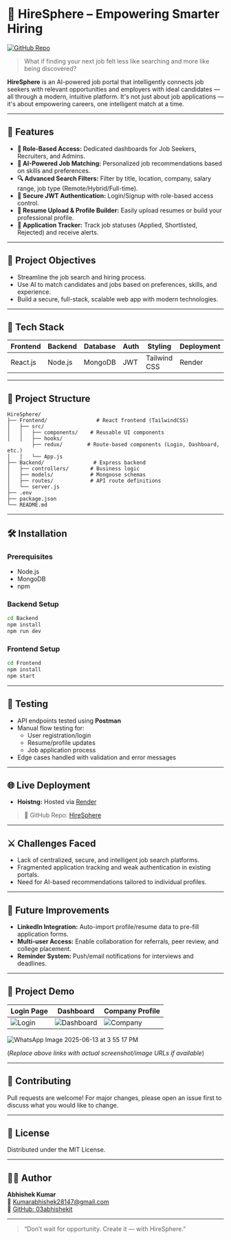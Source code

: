 
# 💼 HireSphere – Empowering Smarter Hiring

[![GitHub Repo](https://img.shields.io/badge/View%20Project-03abhishekit%2FHireSphere-blue?style=for-the-badge&logo=github)](https://github.com/03abhishekit/HireSphere)

> What if finding your next job felt less like searching and more like being discovered?

**HireSphere** is an AI-powered job portal that intelligently connects job seekers with relevant opportunities and employers with ideal candidates — all through a modern, intuitive platform. It's not just about job applications — it's about empowering careers, one intelligent match at a time.

---

## 🚀 Features

- **👤 Role-Based Access:** Dedicated dashboards for Job Seekers, Recruiters, and Admins.
- **🤖 AI-Powered Job Matching:** Personalized job recommendations based on skills and preferences.
- **🔍 Advanced Search Filters:** Filter by title, location, company, salary range, job type (Remote/Hybrid/Full-time).
- **🔐 Secure JWT Authentication:** Login/Signup with role-based access control.
- **📄 Resume Upload & Profile Builder:** Easily upload resumes or build your professional profile.
- **📌 Application Tracker:** Track job statuses (Applied, Shortlisted, Rejected) and receive alerts.

---

## 🎯 Project Objectives

- Streamline the job search and hiring process.
- Use AI to match candidates and jobs based on preferences, skills, and experience.
- Build a secure, full-stack, scalable web app with modern technologies.

---

## 🧠 Tech Stack

| Frontend   | Backend     | Database | Auth     | Styling      | Deployment |
|------------|-------------|----------|----------|--------------|------------|
| React.js   | Node.js     | MongoDB  | JWT      | Tailwind CSS |  Render |

---

## 📂 Project Structure

```
HireSphere/
├── Frontend/                # React frontend (TailwindCSS)
│   ├── src/
│   │   ├── components/    # Reusable UI components
│   │   ├── hooks/
        ├── redux/        # Route-based components (Login, Dashboard, etc.)
│   │   └── App.js
├── Backend/                # Express backend
│   ├── controllers/       # Business logic
│   ├── models/            # Mongoose schemas
│   ├── routes/            # API route definitions
│   └── server.js
├── .env
├── package.json
└── README.md
```

---

## 🛠️ Installation

### Prerequisites

- Node.js
- MongoDB
- npm

### Backend Setup

```bash
cd Backend
npm install
npm run dev
```

### Frontend Setup

```bash
cd Frontend
npm install
npm start
```

---

## 🧪 Testing

- API endpoints tested using **Postman**
- Manual flow testing for:
  - User registration/login
  - Resume/profile updates
  - Job application process
- Edge cases handled with validation and error messages

---

## 🌐 Live Deployment


- **Hoistng:** Hosted via [Render](https://render.com/)

> 📎 GitHub Repo: [HireSphere](https://github.com/03abhishekit/HireSphere)

---

## ⚔️ Challenges Faced

- Lack of centralized, secure, and intelligent job search platforms.
- Fragmented application tracking and weak authentication in existing portals.
- Need for AI-based recommendations tailored to individual profiles.

---

## 🔮 Future Improvements

- **LinkedIn Integration:** Auto-import profile/resume data to pre-fill application forms.
- **Multi-user Access:** Enable collaboration for referrals, peer review, and college placement.
- **Reminder System:** Push/email notifications for interviews and deadlines.

---

## 🎥 Project Demo

| Login Page | Dashboard | Company Profile |
|------------|-----------|-----------------|
| ![Login](link) | ![Dashboard](link) | ![Company](link) |.

![WhatsApp Image 2025-06-13 at 3 55 17 PM](https://github.com/user-attachments/assets/3df078df-ebc7-456c-b0d2-8abf7a3da6d0)



(*Replace above links with actual screenshot/image URLs if available*)

---

## 🤝 Contributing

Pull requests are welcome! For major changes, please open an issue first to discuss what you would like to change.

---

## 📄 License

Distributed under the MIT License.

---

## 👨‍💻 Author

**Abhishek Kumar**  
📧 [Kumarabhishek28147@gmail.com](mailto:Kumarabhishek28147@gmail.com)  
🔗 [GitHub: 03abhishekit](https://github.com/03abhishekit)

---

> “Don’t wait for opportunity. Create it — with HireSphere.”
